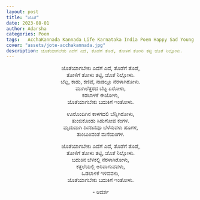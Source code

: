 ```yaml
---
layout: post
title: "ಜೊತೆ"
date: 2023-08-01
author: Adarsha
categories: Poem
tags:	AcchaKannada Kannada Life Karnataka India Poem Happy Sad Young me run escape girl romance love hate happiness
cover: "assets/jote-acchakannada.jpg"
description: ಜೊತೆಯಾಗಬೇಕು ಎದೆಗೆ ಎದೆ, ತೊಡೆಗೆ ತೊಡೆ, ತೋಳಿಗೆ ತೋಳು ತಟ್ಟಿ ಜೊತೆ ನಿಲ್ಲೋಳು.
---
```


<p align ="center"> ಜೊತೆಯಾಗಬೇಕು ಎದೆಗೆ ಎದೆ, ತೊಡೆಗೆ ತೊಡೆ, <br>
ತೋಳಿಗೆ ತೋಳು ತಟ್ಟಿ, ಜೊತೆ ನಿಲ್ಲೋಳು. <br>
ಬೆಟ್ಟ, ಕಾಡು, ಕಣಿವೆ, ನಾಡಲ್ಲೂ ನೆರಳಾಗಿರೋಳು. <br>
ಮುಗಿಲೆತ್ತರದ ಬೆಟ್ಟ ಏರೋಳು, <br>
ಕಡಲಾಳಕೆ ಈಜೋಳು, <br>
ಜೊತೆಯಾಗಬೇಕು ಬದುಕಿಗೆ ಇಂತೋಳು. </p>

<p align ="center"> ಊರೊಂದಿಗಿನ ಕಾಳಗದಲಿ ಬೆನ್ನಿಗಿರೋಳು, <br>
ತುಂಬಿಕೊಂಡು ಸಿಡುಗೋಪ ಕಂಗಳ. <br>
ಮೃದುವಾಗಿ ದಿನದಿನವೂ ಬೆಳೆಸುವಳು ಹೂಗಳ, <br>
ತುಂಬುಂವಂತೆ ಮನೆಯಂಗಳ. </p>


<p align ="center"> ಜೊತೆಯಾಗಬೇಕು ಎದೆಗೆ ಎದೆ, ತೊಡೆಗೆ ತೊಡೆ, <br>
ತೋಳಿಗೆ ತೋಳು ತಟ್ಟಿ, ಜೊತೆ ನಿಲ್ಲೋಳು. <br>
ಬದುಕಿನ ಬೆಳಕಲ್ಲಿ ನೆರಳಾಗಿರೋಳು, <br>
ಕತ್ತಲೆಯಲ್ಲಿ ಅರಿವಾಗುವವಳು, <br>
ಒಡಲಾಳಕೆ ಇಳಿವವಳು, <br>
ಜೊತೆಯಾಗಬೇಕು ಬದುಕಿಗೆ ಇಂತೋಳು. </p>

<p align ="center"> - ಆದರ್ಶ </p>

